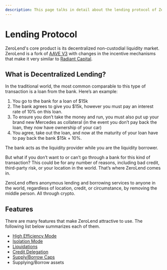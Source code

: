 ```yaml
---
description: This page talks in detail about the lending protocol of ZeroLend
---
```


# Lending Protocol

ZeroLend's core product is its decentralized non-custodial liquidity market. ZeroLend is a fork of [AAVE V3](https://aave.com/) with changes in the incentive mechanisms that make it very similar to [Radiant Capital](https://radiant.capital/).

## What is Decentralized Lending?

In the traditional world, the most common comparable to this type of transaction is a loan from the bank. Here’s an example:

1. You go to the bank for a loan of $15k
2. The bank agrees to give you $15k, however you must pay an interest rate of 10% on this loan.
3. To ensure you don’t take the money and run, you must also put up your brand new Mercedes as collateral (in the event you don’t pay back the loan, they now have ownership of your car)
4. You agree, take out the loan, and now at the maturity of your loan have to pay back the bank $15k + 10%.

The bank acts as the liquidity provider while you are the liquidity borrower.&#x20;

But what if you don’t want to or can’t go through a bank for this kind of transaction? This could be for any number of reasons, including bad credit, third-party risk, or your location in the world. That’s where ZeroLend comes in.

ZeroLend offers anonymous lending and borrowing services to anyone in the world, regardless of location, credit, or circumstance, by removing the middle person. All through crypto.&#x20;

## Features

There are many features that make ZeroLend attractive to use. The following list below summarizes each of them.

* [High Efficiency Mode](high-efficiency-mode.md)
* [Isolation Mode](isolation-mode.md)
* [Liquidations](liquidations.md)
* [Credit Delegation](credit-delegation.md)
* [Supply/Borrow Caps](supply-borrow-caps.md)
* Supplying/Borrow assets
